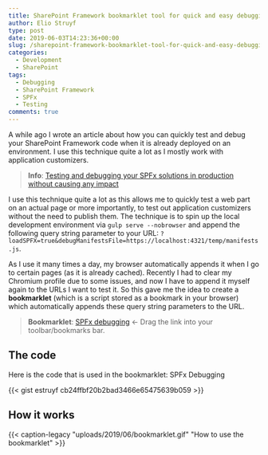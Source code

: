 ```yaml
---
title: SharePoint Framework bookmarklet tool for quick and easy debugging
author: Elio Struyf
type: post
date: 2019-06-03T14:23:36+00:00
slug: /sharepoint-framework-bookmarklet-tool-for-quick-and-easy-debugging/
categories:
  - Development
  - SharePoint
tags:
  - Debugging
  - SharePoint Framework
  - SPFx
  - Testing
comments: true
---
```


A while ago I wrote an article about how you can quickly test and debug your SharePoint Framework code when it is already deployed on an environment. I use this technique quite a lot as I mostly work with application customizers.


> **Info**: [Testing and debugging your SPFx solutions in production without causing any impact](https://www.eliostruyf.com/testing-and-debugging-your-spfx-solutions-in-production-without-causing-any-impact/)


I use this technique quite a lot as this allows me to quickly test a web part on an actual page or more importantly, to test out application customizers without the need to publish them. The technique is to spin up the local development environment via `gulp serve --nobrowser` and append the following query string parameter to your URL: `?loadSPFX=true&debugManifestsFile=https://localhost:4321/temp/manifests.js`.

As I use it many times a day, my browser automatically appends it when I go to certain pages (as it is already cached). Recently I had to clear my Chromium profile due to some issues, and now I have to append it myself again to the URLs I want to test it. So this gave me the idea to create a **bookmarklet** (which is a script stored as a bookmark in your browser) which automatically appends these query string parameters to the URL.

> **Bookmarklet**: <a href="javascript:(function(){const url=new URL(window.location.href);url.searchParams.set('loadSPFX',!0);url.searchParams.set('debugManifestsFile','https://localhost:4321/temp/manifests.js');document.location=url.href})();">SPFx debugging</a> <- Drag the link into your toolbar/bookmarks bar.

## The code

Here is the code that is used in the bookmarklet: SPFx Debugging

{{< gist estruyf cb24ffbf20b2bad3466e65475639b059 >}}

## How it works

{{< caption-legacy "uploads/2019/06/bookmarklet.gif" "How to use the bookmarklet" >}}